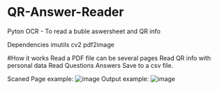 # QR-Answer-Reader
Pyton OCR - To read a buble aswersheet and QR info

Dependencies
imutils
cv2
pdf2image

#How it works 
Read a PDF file can be several pages
Read QR info with personal data
Read Questions Answers
Save to a csv file.

Scaned Page example:
![image](https://user-images.githubusercontent.com/62676471/132066113-1e790a80-67f7-4d15-b838-2e14dfdfddf2.png)
Output example:
![image](https://user-images.githubusercontent.com/62676471/132066172-43e1fba4-6797-4564-8264-0140c653251f.png)

